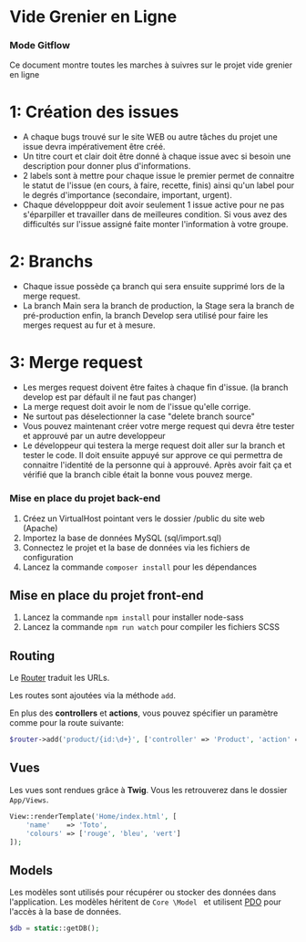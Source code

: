 # Vide Grenier en Ligne

### Mode Gitflow

Ce document montre toutes les marches à suivres sur le projet vide grenier en ligne

# 1: Création des issues

- A chaque bugs trouvé sur le site WEB ou autre tâches du projet une issue devra impérativement être créé.
- Un titre court et clair doit être donné à chaque issue avec si besoin une description pour donner plus d'informations.
- 2 labels sont à mettre pour chaque issue le premier permet de connaitre le statut de l'issue (en cours, à faire, recette, finis) ainsi 
qu'un label pour le degrés d'importance (secondaire, important, urgent).
- Chaque développpeur doit avoir seulement 1 issue active pour ne pas s'éparpiller et travailler dans de meilleures condition. Si vous avez des difficultés sur l'issue assigné faite monter l'information à votre groupe.


# 2: Branchs

- Chaque issue possède ça branch qui sera ensuite supprimé lors de la merge request.
- La branch Main sera la branch de production, la Stage sera la branch de pré-production enfin, la branch Develop sera utilisé pour faire les merges request au fur et à mesure.


# 3: Merge request 

- Les merges request doivent être faites à chaque fin d'issue. (la branch develop est par défault il ne faut pas changer)
- La merge request doit avoir le nom de l'issue qu'elle corrige.
- Ne surtout pas déselectionner la case "delete branch source"
- Vous pouvez maintenant créer votre merge request qui devra être tester et approuvé par un autre developpeur
- Le développeur qui testera la merge request doit aller sur la branch et tester le code. Il doit ensuite appuyé sur approve ce qui permettra de connaitre l'identité de la personne qui à approuvé. Après avoir fait ça et vérifié que la branch cible était la bonne vous pouvez merge.



### Mise en place du projet back-end

1. Créez un VirtualHost pointant vers le dossier /public du site web (Apache)
2. Importez la base de données MySQL (sql/import.sql)
3. Connectez le projet et la base de données via les fichiers de configuration
4. Lancez la commande `composer install` pour les dépendances

## Mise en place du projet front-end
1. Lancez la commande `npm install` pour installer node-sass
2. Lancez la commande `npm run watch` pour compiler les fichiers SCSS

## Routing

Le [Router](Core/Router.php) traduit les URLs. 

Les routes sont ajoutées via la méthode `add`. 

En plus des **controllers** et **actions**, vous pouvez spécifier un paramètre comme pour la route suivante:

```php
$router->add('product/{id:\d+}', ['controller' => 'Product', 'action' => 'show']);
```


## Vues

Les vues sont rendues grâce à **Twig**. 
Vous les retrouverez dans le dossier `App/Views`. 

```php
View::renderTemplate('Home/index.html', [
    'name'    => 'Toto',
    'colours' => ['rouge', 'bleu', 'vert']
]);
```
## Models

Les modèles sont utilisés pour récupérer ou stocker des données dans l'application. Les modèles héritent de `Core
\Model
` et utilisent [PDO](http://php.net/manual/en/book.pdo.php) pour l'accès à la base de données. 

```php
$db = static::getDB();
```
